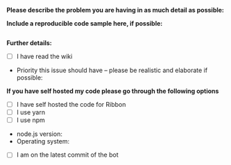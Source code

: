 <!--
If you need help with discord.js installation or usage, please first read the wiki thoroughly and then go to the support Discord server instead:
  https://discord.gg/zdt5yQt
  
This issue tracker is only for bug reports and enhancement suggestions. You won't receive any basic help here.
-->

**Please describe the problem you are having in as much detail as possible:**

**Include a reproducible code sample here, if possible:**
```js

```


**Further details:**

- [ ] I have read the wiki

- Priority this issue should have – please be realistic and elaborate if possible:


**If you have self hosted my code please go through the following options**

- [ ] I have self hosted the code for Ribbon
- [ ] I use yarn
- [ ] I use npm
- node.js version:
- Operating system:
- [ ] I am on the latest commit of the bot


